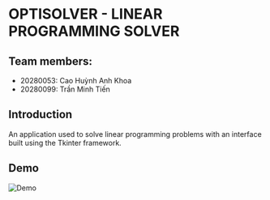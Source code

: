 # OPTISOLVER - LINEAR PROGRAMMING SOLVER
## Team members:

+ 20280053: Cao Huỳnh Anh Khoa
+ 20280099: Trần Minh Tiến 

## Introduction

An application used to solve linear programming problems with an interface built using the Tkinter framework.

## Demo
![Demo](https://raw.githubusercontent.com/tientran0826/OptiSolver/main/images/demo.png)
